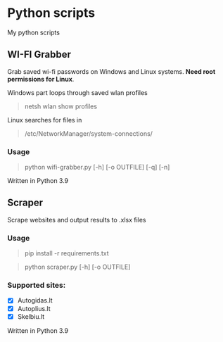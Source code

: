 # Python scripts
My python scripts 
## WI-FI Grabber

Grab saved wi-fi passwords on Windows and Linux systems. **Need root permissions for Linux**.

Windows part loops through saved wlan profiles
>netsh wlan show profiles

Linux searches for files in
>/etc/NetworkManager/system-connections/

### Usage
> python wifi-grabber.py [-h] [-o OUTFILE] [-q] [-n]

Written in Python 3.9

## Scraper
Scrape websites and output results to .xlsx files

### Usage
> pip install -r requirements.txt

> python scraper.py [-h] [-o OUTFILE]

### Supported sites:
* [x] Autogidas.lt
* [x] Autoplius.lt
* [x] Skelbiu.lt

Written in Python 3.9
